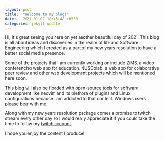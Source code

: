 ```yaml
---
layout: post
title:  "Welcome to my blog!"
date:   2021-01-07 18:43:48 +0530
categories: jekyll update
---
```


Hi, it's great seeing you here on yet another beautiful day of 2021. This blog
is all about ideas and discoveries in the realm of life and Software
Engineering which I created as a part of my new years resolution to have
a better social media presence.

Some of the projects that I
am currently working on include ZiMS, a video conferencing web app for education,
NUSColab, a web app for colaborative peer review and other web development projects
which will be mentioned here soon.

This blog will also be flooded with
open-source tools for software development like neovim and its plethora of plugins
and Linux configurations because I am addicted to that content. 
Windows users please bear with me. 

Along with my new years resolution package comes a promise to twitch stream
every other day so I would really appreciate it if you could take the time to
follow my [twitch account](https://www.twitch.tv/masteryoushi1234).

I hope you enjoy the content I produce!

